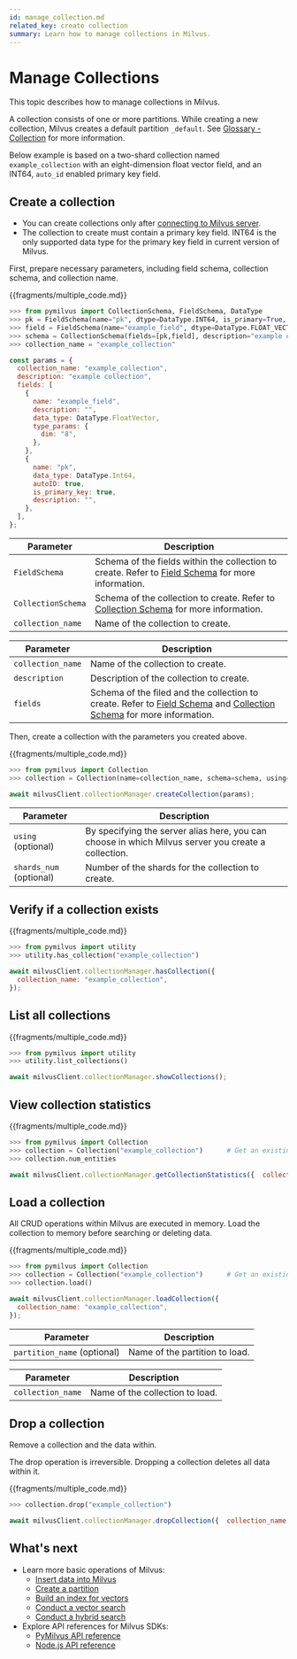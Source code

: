 ```yaml
---
id: manage_collection.md
related_key: create collection
summary: Learn how to manage collections in Milvus.
---
```


# Manage Collections

This topic describes how to manage collections in Milvus.

A collection consists of one or more partitions. While creating a new collection, Milvus creates a default partition `_default`. See [Glossary - Collection](glossary.md#Collection) for more information.

Below example is based on a two-shard collection named `example_collection` with an eight-dimension float vector field, and an INT64, `auto_id` enabled primary key field.


## Create a collection

<div class="alert note">
<ul>
  <li>You can create collections only after <a href="manage_connection.md">connecting to Milvus server</a>.</li>
  <li>The collection to create must contain a primary key field. INT64 is the only supported data type for the primary key field in current version of Milvus.</li>
  </ul>
</div>


First, prepare necessary parameters, including field schema, collection schema, and collection name.

{{fragments/multiple_code.md}}

```python
>>> from pymilvus import CollectionSchema, FieldSchema, DataType
>>> pk = FieldSchema(name="pk", dtype=DataType.INT64, is_primary=True, auto_id=True)
>>> field = FieldSchema(name="example_field", dtype=DataType.FLOAT_VECTOR, dim=8)
>>> schema = CollectionSchema(fields=[pk,field], description="example collection")
>>> collection_name = "example_collection"
```

```javascript
const params = {
  collection_name: "example_collection",
  description: "example collection",
  fields: [
    {
      name: "example_field",
      description: "",
      data_type: DataType.FloatVector,
      type_params: {
        dim: "8",
      },
    },
    {
      name: "pk",
      data_type: DataType.Int64,
      autoID: true,
      is_primary_key: true,
      description: "",
    },
  ],
};
```

<table class="language-python">
	<thead>
	<tr>
		<th>Parameter</th>
		<th>Description</th>
	</tr>
	</thead>
	<tbody>
	<tr>
		<td><code>FieldSchema</code></td>
		<td>Schema of the fields within the collection to create. Refer to <a href="field_schema.md">Field Schema</a> for more information.</td>
	</tr>
	<tr>
		<td><code>CollectionSchema</code></td>
    <td>Schema of the collection to create. Refer to <a href="collection_schema.md">Collection Schema</a> for more information.</td>
	</tr>
	<tr>
		<td><code>collection_name</code></td>
		<td>Name of the collection to create.</td>
	</tr>
	</tbody>
</table>


<table class="language-javascript">
	<thead>
	<tr>
		<th>Parameter</th>
		<th>Description</th>
	</tr>
	</thead>
	<tbody>
	<tr>
		<td><code>collection_name</code></td>
		<td>Name of the collection to create.</td>
	</tr>
    <tr>
		<td><code>description</code></td>
		<td>Description of the collection to create.</td>
	</tr>
	<tr>
		<td><code>fields</code></td>
    <td>Schema of the filed and the collection to create. Refer to <a href="field_schema.md">Field Schema</a> and <a href="collection_schema.md">Collection Schema</a> for more information.</td>
	</tr>
	</tbody>
</table>

Then, create a collection with the parameters you created above.

{{fragments/multiple_code.md}}

```python
>>> from pymilvus import Collection
>>> collection = Collection(name=collection_name, schema=schema, using='default', shards_num=2)
```

```javascript
await milvusClient.collectionManager.createCollection(params);
```

<table class="language-python">
	<thead>
	<tr>
		<th>Parameter</th>
		<th>Description</th>
	</tr>
	</thead>
	<tbody>
	<tr>
		<td><code>using</code> (optional)</td>
    <td>By specifying the server alias here, you can choose in which Milvus server you create a collection.</td>
</tr>
<tr>
	<td><code>shards_num</code> (optional)</td>
	<td>Number of the shards for the collection to create.</td>
</tr>
</tbody>
</table>




## Verify if a collection exists

{{fragments/multiple_code.md}}

```python
>>> from pymilvus import utility
>>> utility.has_collection("example_collection")
```

```javascript
await milvusClient.collectionManager.hasCollection({
  collection_name: "example_collection",
});
```



## List all collections

{{fragments/multiple_code.md}}

```python
>>> from pymilvus import utility
>>> utility.list_collections()
```

```javascript
await milvusClient.collectionManager.showCollections();
```

## View collection statistics

{{fragments/multiple_code.md}}

```python
>>> from pymilvus import Collection
>>> collection = Collection("example_collection")      # Get an existing collection.
>>> collection.num_entities
```

```javascript
await milvusClient.collectionManager.getCollectionStatistics({  collection_name: "example_collection",});
```


## Load a collection

All CRUD operations within Milvus are executed in memory. Load the collection to memory before searching or deleting data.

{{fragments/multiple_code.md}}

```python
>>> from pymilvus import Collection
>>> collection = Collection("example_collection")      # Get an existing collection.
>>> collection.load()
```

```javascript
await milvusClient.collectionManager.loadCollection({
  collection_name: "example_collection",
});
```

<table class="language-python">
	<thead>
	<tr>
		<th>Parameter</th>
		<th>Description</th>
	</tr>
	</thead>
	<tbody>
	<tr>
		<td><code>partition_name</code> (optional)</td>
		<td>Name of the partition to load.</td>
	</tr>
	</tbody>
</table>

<table class="language-javascript">
	<thead>
	<tr>
		<th>Parameter</th>
		<th>Description</th>
	</tr>
	</thead>
	<tbody>
	<tr>
		<td><code>collection_name</code></td>
		<td>Name of the collection to load.</td>
	</tr>
	</tbody>
</table>

## Drop a collection

Remove a collection and the data within.

<div class="alert caution">
The drop operation is irreversible. Dropping a collection deletes all data within it.
</div>


{{fragments/multiple_code.md}}

```python
>>> collection.drop("example_collection")
```

```javascript
await milvusClient.collectionManager.dropCollection({  collection_name: "example_collection",});
```

## What's next

- Learn more basic operations of Milvus:
  - [Insert data into Milvus](manage_data.md)
  - [Create a partition](manage_partition.md)
  - [Build an index for vectors](manage_index.md)
  - [Conduct a vector search](search.md)
  - [Conduct a hybrid search](hybridsearch.md)
- Explore API references for Milvus SDKs:
  - [PyMilvus API reference](/api-reference/pymilvus/v{{var.milvus_python_sdk_version}}/tutorial.html)
  - [Node.js API reference](/api-reference/node/v{{var.milvus_node_sdk_version}}/tutorial.html)

